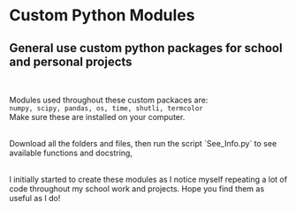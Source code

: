 # Custom Python Modules

## General use custom python packages for school and personal projects
<br>

Modules used throughout these custom packaces are:<br>
`numpy, scipy, pandas, os, time, shutli, termcolor`<br>
Make sure these are installed on your computer.

<br>
Download all the folders and files, then run the script `See_Info.py` to see available functions and docstring,
<br><br>

I initially started to create these modules as I notice myself repeating a lot of code throughout my school work and projects. Hope you find them as useful as I do!
